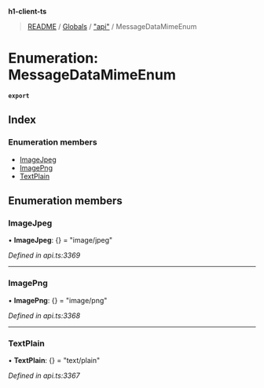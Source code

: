 **h1-client-ts**

> [README](../README.md) / [Globals](../globals.md) / ["api"](../modules/_api_.md) / MessageDataMimeEnum

# Enumeration: MessageDataMimeEnum

**`export`** 

## Index

### Enumeration members

* [ImageJpeg](_api_.messagedatamimeenum.md#imagejpeg)
* [ImagePng](_api_.messagedatamimeenum.md#imagepng)
* [TextPlain](_api_.messagedatamimeenum.md#textplain)

## Enumeration members

### ImageJpeg

•  **ImageJpeg**: {} = "image/jpeg"

*Defined in api.ts:3369*

___

### ImagePng

•  **ImagePng**: {} = "image/png"

*Defined in api.ts:3368*

___

### TextPlain

•  **TextPlain**: {} = "text/plain"

*Defined in api.ts:3367*
